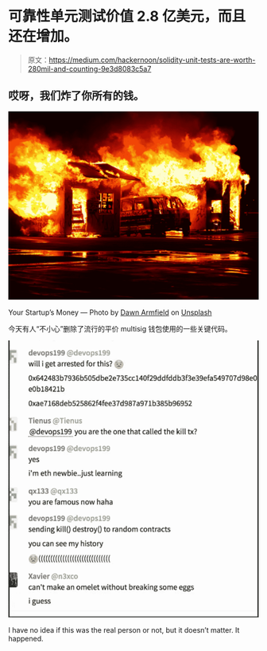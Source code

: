 # 可靠性单元测试价值 2.8 亿美元，而且还在增加。

> 原文：<https://medium.com/hackernoon/solidity-unit-tests-are-worth-280mil-and-counting-9e3d8083c5a7>

## 哎呀，我们炸了你所有的钱。

![](img/01a671c1827bcb9f29b8682560618bdd.png)

Your Startup’s Money — Photo by [Dawn Armfield](https://unsplash.com/photos/28v9cq7ytNU?utm_source=unsplash&utm_medium=referral&utm_content=creditCopyText) on [Unsplash](https://unsplash.com/?utm_source=unsplash&utm_medium=referral&utm_content=creditCopyText)

今天有人“不小心”删除了流行的平价 multisig 钱包使用的一些关键代码。

![](img/2f1cda7aa1f9f77444005e578349ab5c.png)

I have no idea if this was the real person or not, but it doesn’t matter. It happened.